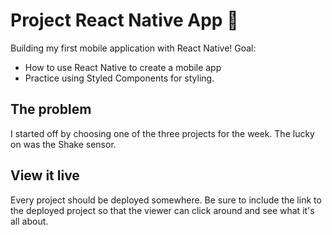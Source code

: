 # Project React Native App 📱

Building my first mobile application with React Native!
Goal:
- How to use React Native to create a mobile app
- Practice using Styled Components for styling.

## The problem

I started off by choosing one of the three projects for the week. The lucky on was the Shake sensor.


## View it live

Every project should be deployed somewhere. Be sure to include the link to the deployed project so that the viewer can click around and see what it's all about.
